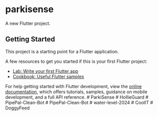 # parkisense

A new Flutter project.

## Getting Started

This project is a starting point for a Flutter application.

A few resources to get you started if this is your first Flutter project:

- [Lab: Write your first Flutter app](https://docs.flutter.dev/get-started/codelab)
- [Cookbook: Useful Flutter samples](https://docs.flutter.dev/cookbook)

For help getting started with Flutter development, view the
[online documentation](https://docs.flutter.dev/), which offers tutorials,
samples, guidance on mobile development, and a full API reference.
#   P a r k i S e n s e  
 #   H o l l i e G u a r d  
 #   P i p e P a l - C l e a n - B o t  
 #   P i p e P a l - C l e a n - B o t  
 #   w a t e r - l e v e l - 2 0 2 4  
 #   C o o l I T  
 #   D o g g y F e e d  
 
